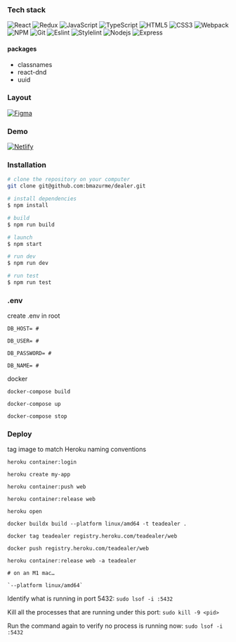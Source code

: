 ### Tech stack
![React](https://img.shields.io/badge/-React-black?style=flat-square&logo=react)
![Redux](https://img.shields.io/badge/-Redux-black?style=flat-square&logo=redux)
![JavaScript](https://img.shields.io/badge/-JavaScript-black?style=flat-square&logo=javascript)
![TypeScript](https://img.shields.io/badge/-TypeScript-black?style=flat-square&logo=typescript)
![HTML5](https://img.shields.io/badge/-HTML5-black?style=flat-square&logo=html5&logoColor=white)
![CSS3](https://img.shields.io/badge/-CSS3-black?style=flat-square&logo=css3)
![Webpack](https://img.shields.io/badge/-Webpack-black?style=flat-square&logo=webpack)
![NPM](https://img.shields.io/badge/-NPM-black?style=flat-square&logo=npm)
![Git](https://img.shields.io/badge/-Git-black?style=flat-square&logo=git)
![Eslint](https://img.shields.io/badge/-Eslint-black?style=flat-square&logo=eslint)
![Stylelint](https://img.shields.io/badge/-Stylelint-black?style=flat-square&logo=stylelint)
![Nodejs](https://img.shields.io/badge/-Nodejs-black?style=flat-square&logo=Node.js)
![Express](https://img.shields.io/badge/-Express-black?style=flat-square&logo=express)

#### packages
- classnames
- react-dnd
- uuid

### Layout

[![Figma](https://img.shields.io/badge/-Figma-black?style=flat-square&logo=figma)](https://www.figma.com/file/vbRrCeW3YFaiJfEzw9u4Na?)

### Demo

[![Netlify](https://img.shields.io/badge/-Netlify-black?style=flat-square&logo=netlify)](https://delicate-blancmange-5a0a6d.netlify.app/)

### Installation

```bash
# clone the repository on your computer
git clone git@github.com:bmazurme/dealer.git

# install dependencies
$ npm install

# build
$ npm run build

# launch
$ npm start

# run dev
$ npm run dev

# run test
$ npm run test
```

### .env

create .env in root

```
DB_HOST= #

DB_USER= #

DB_PASSWORD= #

DB_NAME= #
```

docker

`docker-compose build`

`docker-compose up`

`docker-compose stop`

### Deploy

tag image to match Heroku naming conventions

`heroku container:login`

`heroku create my-app`

`heroku container:push web`

`heroku container:release web`

`heroku open`

`docker buildx build --platform linux/amd64 -t teadealer .`

`docker tag teadealer registry.heroku.com/teadealer/web`

`docker push registry.heroku.com/teadealer/web`

`heroku container:release web -a teadealer`

```
# on an M1 mac…

`--platform linux/amd64`
```

Identify what is running in port 5432: `sudo lsof -i :5432`

Kill all the processes that are running under this port: `sudo kill -9 <pid>`

Run the command again to verify no process is running now: `sudo lsof -i :5432`
